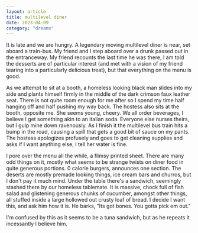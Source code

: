 ```yaml
---
layout: article
title: multilevel diner
date: 2023-04-09
category: "dreams"
---
```


It is late and we are hungry. A legendary moving multilevel diner is near, set aboard a train-bus. My friend and I step aboard over a drunk passed out in the entranceway. My friend recounts the last time he was there, I am told the desserts are of particular interest (and met with a vision of my friend tearing into a particularly delicious treat), but that everything on the menu is good.

As we attempt to sit at a booth, a homeless looking black man slides into my side and plants himself firmly in the middle of the dark crimson faux leather seat. There is not quite room enough for me after so I spend my time half hanging off and half pushing my way back.
The hostess also sits at the booth, opposite me. She seems young, cheery.
We all order beverages, I believe I get something akin to an italian soda. Everyone else nurses theirs, but I gulp mine down ravenously. As I finish it the multilevel bus train hits a bump in the road, causing a spill that gets a good bit of sauce on my pants. The hostess apologizes profusely and goes to get cleaning supplies and asks if I want anything else, I tell her water is fine.

I pore over the menu all the while, a flimsy printed sheet. There are many odd things on it, mostly what seems to be strange twists on diner food in quite generous portions. 0 calorie burgers, announces one section. The deserts are mostly premade looking things, ice cream bars and churros, but I don't pay it much mind. Under the table there's a sandwich, seemingly stashed there by our homeless tablemate. It is massive, chock full of fish salad and glistening generous chunks of cucumber, amongst other things, all stuffed inside a large hollowed out crusty loaf of bread. I decide I want this, and ask him how it is. He barks,
"Its got bones. 
You gotta pick em out."


I'm confused by this as it seems to be a tuna sandwich, but as he repeats it incessantly I believe him.